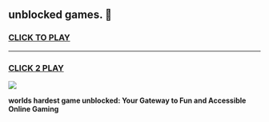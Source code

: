 
## unblocked games. 👋
<h3>
<a href="https://premium.freeplayer.one?title=unblocked_games.&ref=13F">CLICK TO PLAY</a></h3>
<hr>

<h3>
<a href="https://premium.freeplayer.one?title=unblocked_games.&ref=13F">CLICK 2 PLAY</a>
  
</h3>

<a href="https://premium.freeplayer.one?title=unblocked_games.&ref=12F/"><img src="https://clearcache.store/games.png"></a>


**worlds hardest game unblocked: Your Gateway to Fun and Accessible Online Gaming**
